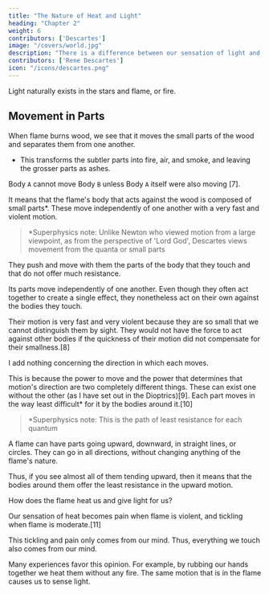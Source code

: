 ```yaml
---
title: "The Nature of Heat and Light"
heading: "Chapter 2"
weight: 6
contributors: ['Descartes']
image: "/covers/world.jpg"
description: "There is a difference between our sensation of light and what is in the objects that produces that sensation"
contributors: ['Rene Descartes']
icon: "/icons/descartes.png"
---
```



Light naturally exists in the stars and flame, or fire.


## Movement in Parts

When flame burns wood, we see that it moves the small parts of the wood and separates them from one another. 
- This transforms the subtler parts into fire, air, and smoke, and leaving the grosser parts as ashes. 



<!-- Hence, someone else may, if he wishes, imagine the form of "fire," the quality of "heat," and the action that "burns" it to be completely different things in this wood.[6]  -->

<!-- For my part, afraid of misleading myself if I suppose anything more than what I see must of necessity be there, I am content to conceive there the motion of its parts. For, posit "fire" in the wood, posit "heat" in the wood, and make the wood "burn" as much as you please. 

If you do not suppose in addition that some of its parts are moved or detached from their neighbors, I cannot imagine that it would undergo any alteration or change. 

By contrast, remove the "fire," remove the "heat," prevent the wood from "burning:" provided only that you grant me that there is some power that violently moves the subtler of its parts and separates them from the grosser, I find that that alone will be able to cause in the wood all the same changes that one experiences when it burns. -->


Body `A` cannot move Body `B` unless Body `A` itself were also moving [7]. 

It means that the flame's body that acts against the wood is composed of small parts*. These move independently of one another with a very fast and violent motion.


> *Superphysics note: Unlike Newton who viewed motion from a large viewpoint, as from the perspective of 'Lord God', Descartes views movement from the quanta or small parts



They push and move with them the parts of the body that they touch and that do not offer much resistance. 

Its parts move independently of one another. Even though they often act together to create a single effect, they nonetheless act on their own against the bodies they touch. 

Their motion is very fast and very violent because they are so small that we cannot distinguish them by sight. They would not have the force to act against other bodies if the quickness of their motion did not compensate for their smallness.[8]

I add nothing concerning the direction in which each moves. 

<!-- For, if you consider that  -->

This is because the power to move and the power that determines that motion's direction are two completely different things. These can exist one without the other (as I have set out in the Dioptrics)[9]. Each part moves in the way least difficult* for it by the bodies around it.[10]

> *Superphysics note: This is the path of least resistance for each quantum



A flame can have parts going upward, downward, in straight lines, or circles. They can go in all directions, without changing anything of the flame's nature. 

Thus, if you see almost all of them tending upward, then it means that the bodies around them offer the least resistance in the upward motion. 

<!-- you need not think that this is for any other reason than that the other bodies touching them are almost always disposed to offer them greater resistance in any other direction. -->

<!-- But, having recognized that the parts of the flame move in this manner, and that it suffices to conceive of their motions in order to understand how the flame has the power to consume the wood and to burn, pray let us examine if the same will not also suffice to make us understand --> 

How does the flame heat us and give light for us? 

<!-- For, if that is the case, it will not be necessary for the flame to possess any other quality, and we will be able to say that it is this motion alone that is called now "heat" and now "light" according to the different effects it produces. -->

Our sensation of heat becomes pain when flame is violent, and tickling when flame is moderate.[11] 

This tickling and pain only comes from our mind. <!-- There is nothing outside our thought that is similar to the ideas we conceive of . --> Thus, everything we touch also comes from our mind. <!-- we can well believe also that there is nothing that is similar to that which we conceive of heat; rather, anything that can move the small parts of our hands, or of any other part of our body, can arouse this sensation in us. --> 

Many experiences favor this opinion. For example, by rubbing our hands together we heat them without any fire. <!-- , and any other body can also be heated without being placed close to a fire, provided only that it is shaken and rubbed in such a way that many of its small parts are moved and can move with them those of our hands --> <!-- As regards light, one can also well imagine that  --> The same motion that is in the flame causes us to sense light. <!-- But, because it is in this that the main part of my design consists, I want to try to explain it at some length and to take up my discourse from anew.
 -->
